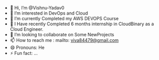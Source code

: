 - 👋 Hi, I’m @Vishnu-Yadav0
- 👀 I’m interested in DevOps and Cloud 
- 🌱 I’m currently Completed my AWS DEVOPS Course
- 🌱 I Have recently Completed 6 months internship in CloudBinary as a Cloud Engineer. 
- 💞️ I’m looking to collaborate on Some NewProjects
- 📫 How to reach me : mailto: viva84479@gmail.com
- 😄 Pronouns: He
- ⚡ Fun fact: ...

<!---
Vishnu-Yadav0/Vishnu-Yadav0 is a ✨ special ✨ repository because its `README.md` (this file) appears on your GitHub profile.
You can click the Preview link to take a look at your changes.
--->
